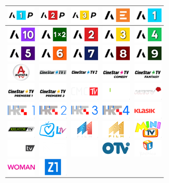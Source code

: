 | ![](https://raw.githubusercontent.com/RevGear/logo/master/Countries/HR/ArenaPremium1.png) | ![](https://raw.githubusercontent.com/RevGear/logo/master/Countries/HR/ArenaPremium2.png) | ![](https://raw.githubusercontent.com/RevGear/logo/master/Countries/HR/ArenaPremium3.png) | ![](https://raw.githubusercontent.com/RevGear/logo/master/Countries/HR/ArenaSport.png) | ![](https://raw.githubusercontent.com/RevGear/logo/master/Countries/HR/ArenaSport1.png) | 
|:---:|:---:|:---:|:---:|:---:| 
| ![](https://raw.githubusercontent.com/RevGear/logo/master/Countries/HR/ArenaSport10.png) | ![](https://raw.githubusercontent.com/RevGear/logo/master/Countries/HR/ArenaSport1x2.png) | ![](https://raw.githubusercontent.com/RevGear/logo/master/Countries/HR/ArenaSport2.png) | ![](https://raw.githubusercontent.com/RevGear/logo/master/Countries/HR/ArenaSport3.png) | ![](https://raw.githubusercontent.com/RevGear/logo/master/Countries/HR/ArenaSport4.png) | 
| ![](https://raw.githubusercontent.com/RevGear/logo/master/Countries/HR/ArenaSport5.png) | ![](https://raw.githubusercontent.com/RevGear/logo/master/Countries/HR/ArenaSport6.png) | ![](https://raw.githubusercontent.com/RevGear/logo/master/Countries/HR/ArenaSport7.png) | ![](https://raw.githubusercontent.com/RevGear/logo/master/Countries/HR/ArenaSport8.png) | ![](https://raw.githubusercontent.com/RevGear/logo/master/Countries/HR/ArenaSport9.png) | 
| ![](https://raw.githubusercontent.com/RevGear/logo/master/Countries/HR/AuroraTV.png) | ![](https://raw.githubusercontent.com/RevGear/logo/master/Countries/HR/CineStarTV1.png) | ![](https://raw.githubusercontent.com/RevGear/logo/master/Countries/HR/CineStarTV2.png) | ![](https://raw.githubusercontent.com/RevGear/logo/master/Countries/HR/CineStarTVComedy.png) | ![](https://raw.githubusercontent.com/RevGear/logo/master/Countries/HR/CineStarTVFantasy.png) | 
| ![](https://raw.githubusercontent.com/RevGear/logo/master/Countries/HR/CineStarTVPremiere1.png) | ![](https://raw.githubusercontent.com/RevGear/logo/master/Countries/HR/CineStarTVPremiere2.png) | ![](https://raw.githubusercontent.com/RevGear/logo/master/Countries/HR/CMCTV.png) | ![](https://raw.githubusercontent.com/RevGear/logo/master/Countries/HR/DokuTV.png) | ![](https://raw.githubusercontent.com/RevGear/logo/master/Countries/HR/HNTV.png) | 
| ![](https://raw.githubusercontent.com/RevGear/logo/master/Countries/HR/HRT1.png) | ![](https://raw.githubusercontent.com/RevGear/logo/master/Countries/HR/HRT2.png) | ![](https://raw.githubusercontent.com/RevGear/logo/master/Countries/HR/HRT3.png) | ![](https://raw.githubusercontent.com/RevGear/logo/master/Countries/HR/HRT4.png) | ![](https://raw.githubusercontent.com/RevGear/logo/master/Countries/HR/KlasikTV.png) | 
| ![](https://raw.githubusercontent.com/RevGear/logo/master/Countries/HR/KreatorTV.png) | ![](https://raw.githubusercontent.com/RevGear/logo/master/Countries/HR/LaudatoTV.png) | ![](https://raw.githubusercontent.com/RevGear/logo/master/Countries/HR/M1Film.png) | ![](https://raw.githubusercontent.com/RevGear/logo/master/Countries/HR/M1Gold.png) | ![](https://raw.githubusercontent.com/RevGear/logo/master/Countries/HR/MiniTV.png) | 
| ![](https://raw.githubusercontent.com/RevGear/logo/master/Countries/HR/MrezaTV.png) | ![](https://raw.githubusercontent.com/RevGear/logo/master/Countries/HR/NewsBar.png) | ![](https://raw.githubusercontent.com/RevGear/logo/master/Countries/HR/NovaWorld.png) | ![](https://raw.githubusercontent.com/RevGear/logo/master/Countries/HR/OTV.png) | ![](https://raw.githubusercontent.com/RevGear/logo/master/Countries/HR/RTLKockica.png) | 
| ![](https://raw.githubusercontent.com/RevGear/logo/master/Countries/HR/Woman.png) | ![](https://raw.githubusercontent.com/RevGear/logo/master/Countries/HR/Z1.png)  | 
